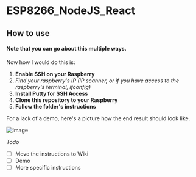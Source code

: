 # ESP8266_NodeJS_React

## How to use

#### **Note that you can go about this multiple ways.**

Now how I would do this is:
1. **Enable SSH on your Raspberry**
2. *Find your raspberry's IP (IP scanner, or if you have access to the raspberry's terminal, ifconfig)*
3. **Install Putty for SSH Access**
4. **Clone this repository to your Raspberry**
5. **Follow the folder's instructions**

For a lack of a demo, here's a picture how the end result should look like.

![Image](https://i.imgur.com/qP6kC7U.png)

*Todo*
* [ ] Move the instructions to Wiki
* [ ] Demo
* [ ] More specific instructions 
